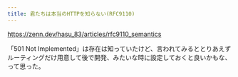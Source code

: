 ```yaml
---
title: 君たちは本当のHTTPを知らない(RFC9110)
---
```


https://zenn.dev/hasu_83/articles/rfc9110_semantics

「501 Not Implemented」は存在は知っていたけど、言われてみるととりあえずルーティングだけ用意して後で開発、みたいな時に設定しておくと良いかもな、って思った。

